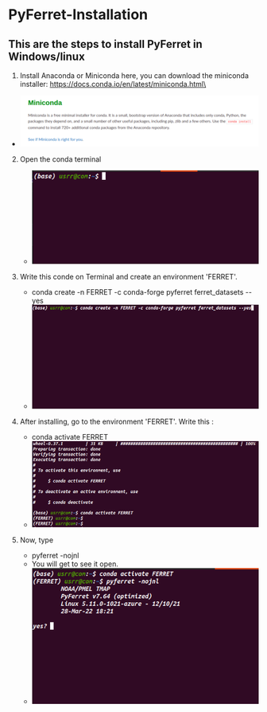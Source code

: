 # PyFerret-Installation

## This are the steps to install PyFerret in Windows/linux
1. Install Anaconda or Miniconda
   here, you can download the miniconda installer: https://docs.conda.io/en/latest/miniconda.html\
  - ![](images/conda.png)
2. Open the conda terminal  
    - ![](images/terminal.png)
4. Write this conde on Terminal and create an environment 'FERRET'. 
    - conda create -n FERRET -c conda-forge pyferret ferret_datasets --yes
    - ![](images/conda_command.png)
    
4. After installing, go to the environment 'FERRET'. Write this :
   - conda activate FERRET 
   - ![](images/ferret_env.png)
5. Now, type 
     - pyferret -nojnl 
      - You will get to see it open.
      - ![](images/ferret.png)
  
